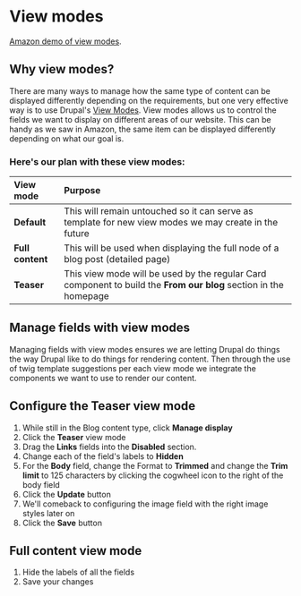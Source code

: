 # View modes

[Amazon demo of view modes](https://www.amazon.com/Kate-Laurel-Marrakesh-Abstract-Holloway/dp/B086R2JGZ2/ref=pd_di_sccai_7?pd_rd_w=0LEJ7&pf_rd_p=c9443270-b914-4430-a90b-72e3e7e784e0&pf_rd_r=53ZTGDFRGYMPSK4300RB&pd_rd_r=c2c6f81d-2df6-43ad-91c4-4db55830c801&pd_rd_wg=jYhNQ&pd_rd_i=B086R2JGZ2&psc=1).

## Why view modes?

There are many ways to manage how the same type of content can be displayed differently depending on the requirements, but one very effective way is to use Drupal's [View Modes](https://www.drupal.org/node/2511722#s-view-modes-and-view-displays). View modes allows us to control the fields we want to display on different areas of our website. This can be handy as we saw in Amazon, the same item can be displayed differently depending on what our goal is.

### Here's our plan with these view modes:

| View mode | Purpose |
| :--- | :--- |
| **Default** | This will remain untouched so it can serve as template for new view modes we may create in the future |
| **Full content** | This will be used when displaying the full node of a blog post \(detailed page\) |
| **Teaser** | This view mode will be used by the regular Card component to build the **From our blog** section in the homepage |

## Manage fields with view modes

Managing fields with view modes ensures we are letting Drupal do things the way Drupal like to do things for rendering content. Then through the use of twig template suggestions per each view mode we integrate the components we want to use to render our content.

## Configure the Teaser view mode

1. While still in the Blog content type, click **Manage display**
2. Click the **Teaser** view mode
3. Drag the **Links** fields into the **Disabled** section.
4. Change each of the field's labels to **Hidden**
5. For the **Body** field, change the Format to **Trimmed** and change the **Trim limit** to 125 characters by clicking the cogwheel icon to the right of the body field
6. Click the **Update** button
7. We'll comeback to configuring the image field with the right image styles later on
8. Click the **Save** button

## **Full content view mode**

1. Hide the labels of all the fields
2. Save your changes

